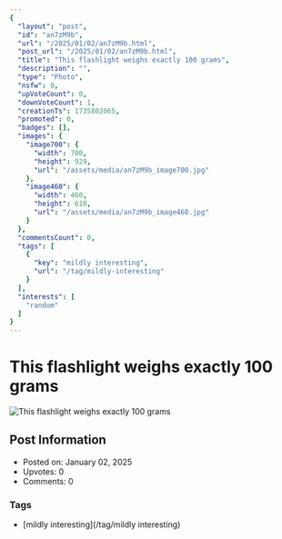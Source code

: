 ```yaml
---
{
  "layout": "post",
  "id": "an7zM9b",
  "url": "/2025/01/02/an7zM9b.html",
  "post_url": "/2025/01/02/an7zM9b.html",
  "title": "This flashlight weighs exactly 100 grams",
  "description": "",
  "type": "Photo",
  "nsfw": 0,
  "upVoteCount": 0,
  "downVoteCount": 1,
  "creationTs": 1735802065,
  "promoted": 0,
  "badges": [],
  "images": {
    "image700": {
      "width": 700,
      "height": 929,
      "url": "/assets/media/an7zM9b_image700.jpg"
    },
    "image460": {
      "width": 460,
      "height": 610,
      "url": "/assets/media/an7zM9b_image460.jpg"
    }
  },
  "commentsCount": 0,
  "tags": [
    {
      "key": "mildly interesting",
      "url": "/tag/mildly-interesting"
    }
  ],
  "interests": [
    "random"
  ]
}
---
```


# This flashlight weighs exactly 100 grams

![This flashlight weighs exactly 100 grams](/assets/media/an7zM9b_image700.jpg)

## Post Information

- Posted on: January 02, 2025
- Upvotes: 0
- Comments: 0

### Tags

- [mildly interesting](/tag/mildly interesting)
